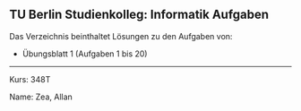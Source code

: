 ## TU Berlin Studienkolleg: Informatik Aufgaben
Das Verzeichnis beinthaltet Lösungen zu den Aufgaben von:
- Übungsblatt 1 (Aufgaben 1 bis 20)

---

Kurs: 348T

Name: Zea, Allan
